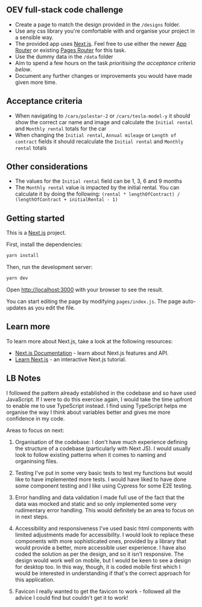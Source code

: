 ## OEV full-stack code challenge

- Create a page to match the design provided in the `/designs` folder.
- Use any css library you're comfortable with and organise your project in a sensible way.
- The provided app uses [Next.js](https://nextjs.org/). Feel free to use either the newer [App Router](https://nextjs.org/docs/app/building-your-application/routing) or existing [Pages Router](https://nextjs.org/docs/app/building-your-application/routing) for this task.
- Use the dummy data in the `/data` folder
- Aim to spend a few hours on the task _prioritising the acceptance criteria below_.
- Document any further changes or improvements you would have made given more time.

## Acceptance criteria

- When navigating to `/cars/polestar-2` or `/cars/tesla-model-y` it should show the correct car name and image and calculate the `Initial rental` and `Monthly rental` totals for the car
- When changing the `Initial rental`, `Annual mileage` or `Length of contract` fields it should recalculate the `Initial rental` and `Monthly rental` totals

## Other considerations

- The values for the `Initial rental` field can be 1, 3, 6 and 9 months
- The `Monthly rental` value is impacted by the initial rental. You can calculate it by doing the following:
`(rental * lengthOfContract) / (lengthOfContract + initialRental - 1)`

## Getting started

This is a [Next.js](https://nextjs.org/) project.

First, install the dependencies:

```bash
yarn install
```

Then, run the development server:

```bash
yarn dev
```

Open [http://localhost:3000](http://localhost:3000) with your browser to see the result.

You can start editing the page by modifying `pages/index.js`. The page auto-updates as you edit the file.

## Learn more

To learn more about Next.js, take a look at the following resources:

-   [Next.js Documentation](https://nextjs.org/docs) - learn about Next.js features and API.
-   [Learn Next.js](https://nextjs.org/learn) - an interactive Next.js tutorial.

## LB Notes
I followed the pattern already established in the codebase and so have used JavaScript. If I were to do this exercise again, I would take the
time upfront to enable me to use TypeScript instead. I find using TypeScript helps me organise the way I think about variables better and gives me more
confidence in my code.

Areas to focus on next:
1. Organisation of the codebase:
I don't have much experience defining the structure of a codebase (particularly with Next JS). I would usually look to follow existing patterns when it
comes to naming and organinsing files.

2. Testing
I've put in some very basic tests to test my functions but would like to have implemented more tests. I would have liked to have done some component testing
and I like using Cypress for some E2E testing.

3. Error handling and data validation
I made full use of the fact that the data was mocked and static and so only implemented some very rudimentary error handling. This would definitely be an area
to focus on in next steps.

4. Accessibility and responsiveness
I've used basic html components with limited adjustments made for accessibility. I would look to replace these components with more sophisticated ones, provided by a library that would provide a better, more accessible user experience. I have also coded the solution as per the design, and so it isn't responsive. The design would work well on mobile, but I would be keen to see a design for desktop too. In this way, though, it is coded mobile first
which I would be interested in understanding if that's the correct approach for this application.

5. Favicon
I really wanted to get the favicon to work - followed all the advice I could find but couldn't get it to work!

